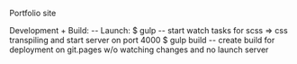 Portfolio site

Development + Build:
-- Launch:
     $ gulp          -- start watch tasks for scss => css transpiling and start server on port 4000
     $ gulp  build   -- create build for deployment on git.pages w/o watching changes and no launch server